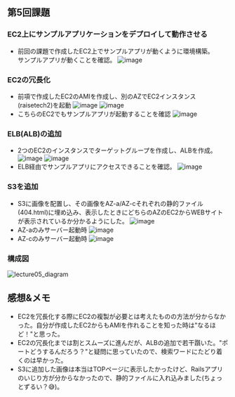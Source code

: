 ## 第5回課題

### EC2上にサンプルアプリケーションをデプロイして動作させる
* 前回の課題で作成したEC2上でサンプルアプリが動くように環境構築。  
サンプルアプリが動くことを確認。
![image](https://user-images.githubusercontent.com/32190870/172133027-8ccedc76-5f33-4d31-94ca-1ec1cfe9d6c2.png)

### EC2の冗長化
* 前項で作成したEC2のAMIを作成し、別のAZでEC2インスタンス(raisetech2)を起動
![image](https://user-images.githubusercontent.com/32190870/172133128-9251e5d1-28e2-4af1-bc79-b0b5ca16c2da.png)
![image](https://user-images.githubusercontent.com/32190870/172133391-6f002e12-d230-4d62-a7c8-c73fb7f896ba.png)
* こちらのEC2でもサンプルアプリが起動することを確認
![image](https://user-images.githubusercontent.com/32190870/172133502-20b79807-b2cb-419e-a3b6-e7ab57875a5c.png)

### ELB(ALB)の追加
* 2つのEC2のインスタンスでターゲットグループを作成し、ALBを作成。
![image](https://user-images.githubusercontent.com/32190870/172133975-5e613757-f96b-408d-b534-57732fd410bd.png)
![image](https://user-images.githubusercontent.com/32190870/172134013-5f0a8b34-a1de-419e-b05b-2cb6bacb3d9a.png)
* ELB経由でサンプルアプリにアクセスできることを確認。
![image](https://user-images.githubusercontent.com/32190870/172134374-335a7166-1214-4f92-a610-2673fc2368c6.png)

### S3を追加
* S3に画像を配置し、その画像をAZ-a/AZ-cそれぞれの静的ファイル(404.html)に埋め込み、表示したときにどちらのAZのEC2からWEBサイトが表示されているか分かるようにした。
![image](https://user-images.githubusercontent.com/32190870/172134484-151307f9-d034-44fd-9015-ed1605800d9e.png)
* AZ-aのみサーバー起動時
![image](https://user-images.githubusercontent.com/32190870/172146541-c4e146a7-662e-42f0-a0b1-746899b33853.png)
* AZ-cのみサーバー起動時
![image](https://user-images.githubusercontent.com/32190870/172146585-9b565397-4ab4-4a22-9e7b-6b634decca87.png)

### 構成図
![lecture05_diagram](https://user-images.githubusercontent.com/32190870/172146154-259988ac-3d78-4be6-b69c-12674fedfb13.png)

## 感想&メモ
* EC2を冗長化する際にEC2の複製が必要とは考えたものの方法が分からなかった。自分が作成したEC2からもAMIを作れることを知った時は"なるほど！"と思った。
* EC2の冗長化までは割とスムーズに進んだが、ALBの追加で若干躓いた。"ポートどうするんだろう？"と疑問に思っていたので、検索ワードにたどり着くのは早かった。
* S3に追加した画像は本当はTOPページに表示したかったけど、Railsアプリのいじり方が分からなかったので、静的ファイルに入れ込みました(ちょっとずるい？:sweat_smile:)。
